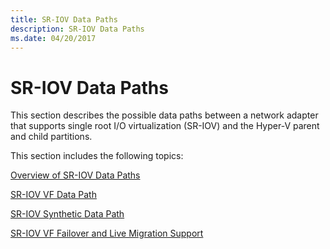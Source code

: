 ```yaml
---
title: SR-IOV Data Paths
description: SR-IOV Data Paths
ms.date: 04/20/2017
---
```


# SR-IOV Data Paths


This section describes the possible data paths between a network adapter that supports single root I/O virtualization (SR-IOV) and the Hyper-V parent and child partitions.

This section includes the following topics:

[Overview of SR-IOV Data Paths](overview-of-sr-iov-data-paths.md)

[SR-IOV VF Data Path](sr-iov-vf-data-path.md)

[SR-IOV Synthetic Data Path](sr-iov-synthetic-data-path.md)

[SR-IOV VF Failover and Live Migration Support](sr-iov-vf-failover-and-live-migration-support.md)

 

 





